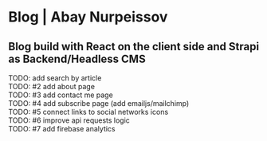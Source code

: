 # Blog | Abay Nurpeissov

## Blog build with React on the client side and Strapi as Backend/Headless CMS

TODO: add search by article <br>
TODO: #2 add about page <br>
TODO: #3 add contact me page<br>
TODO: #4 add subscribe page (add emailjs/mailchimp)<br>
TODO: #5 connect links to social networks icons<br>
TODO: #6 improve api requests logic<br>
TODO: #7 add firebase analytics<br>
